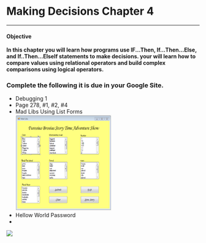 # Making Decisions Chapter 4
<hr>
<h4>Objective</h4>
<b>In this chapter you will learn how programs use IF...Then, If...Then...Else, and If..Then...ElseIf statements to make decisions. your will learn how to compare values using relational operators and build complex comparisons using logical operators. </b>
<h3>Complete the following it is due in your Google Site.</h3>
<ul>
    <li>Debugging 1</li>
    <li>Page 278, #1, #2, #4</li>
    <li>Mad Libs Using List Forms</li>
    <img src="madLibs.PNG" height="250" width="250">
    <li>Hellow World Password</li>
    <li></li>
 </ul>
<img src="https://www.tutorialspoint.com/vb.net/images/decision_making.jpg">

